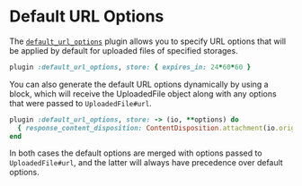 # Default URL Options

The [`default_url_options`][default_url_options] plugin allows you to specify
URL options that will be applied by default for uploaded files of specified
storages.

```rb
plugin :default_url_options, store: { expires_in: 24*60*60 }
```

You can also generate the default URL options dynamically by using a block,
which will receive the UploadedFile object along with any options that were
passed to `UploadedFile#url`.

```rb
plugin :default_url_options, store: -> (io, **options) do
  { response_content_disposition: ContentDisposition.attachment(io.original_filename) }
end
```

In both cases the default options are merged with options passed to
`UploadedFile#url`, and the latter will always have precedence over default
options.

[default_url_options]: /lib/shrine/plugins/default_url_options.rb
